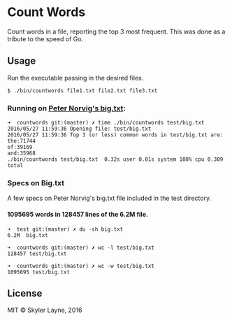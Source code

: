 # Count Words

Count words in a file, reporting the top 3 most frequent. This was done as a
tribute to the speed of Go.

## Usage

Run the executable passing in the desired files.

```
$ ./bin/countwords file1.txt file2.txt file3.txt
```

### Running on [Peter Norvig's big.txt](http://norvig.com/big.txt):

```
➜  countwords git:(master) ✗ time ./bin/countwords test/big.txt
2016/05/27 11:59:36 Opening file: test/big.txt
2016/05/27 11:59:36 Top 3 (or less) common words in test/big.txt are:
the:71744
of:39169
and:35968
./bin/countwords test/big.txt  0.32s user 0.01s system 108% cpu 0.309 total
```


### Specs on Big.txt

A few specs on Peter Norvig's big.txt file included in the test directory. 

#### 1095695 words in 128457 lines of the 6.2M file.

```
➜  test git:(master) ✗ du -sh big.txt
6.2M  big.txt
```


```
➜  countwords git:(master) ✗ wc -l test/big.txt
128457 test/big.txt
```

```
➜  countwords git:(master) ✗ wc -w test/big.txt
1095695 test/big.txt
```

## License

MIT © Skyler Layne, 2016
